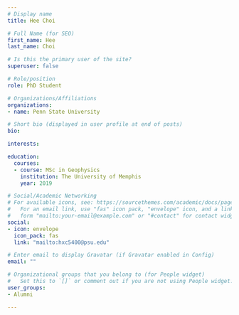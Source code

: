 ```yaml
---
# Display name
title: Hee Choi

# Full Name (for SEO)
first_name: Hee
last_name: Choi

# Is this the primary user of the site?
superuser: false

# Role/position
role: PhD Student

# Organizations/Affiliations
organizations:
- name: Penn State University

# Short bio (displayed in user profile at end of posts)
bio: 

interests:

education:
  courses:
  - course: MSc in Geophysics
    institution: The University of Memphis
    year: 2019

# Social/Academic Networking
# For available icons, see: https://sourcethemes.com/academic/docs/page-builder/#icons
#   For an email link, use "fas" icon pack, "envelope" icon, and a link in the
#   form "mailto:your-email@example.com" or "#contact" for contact widget.
social:
- icon: envelope
  icon_pack: fas
  link: "mailto:hxc5400@psu.edu"

# Enter email to display Gravatar (if Gravatar enabled in Config)
email: ""

# Organizational groups that you belong to (for People widget)
#   Set this to `[]` or comment out if you are not using People widget.
user_groups:
- Alumni

---
```

